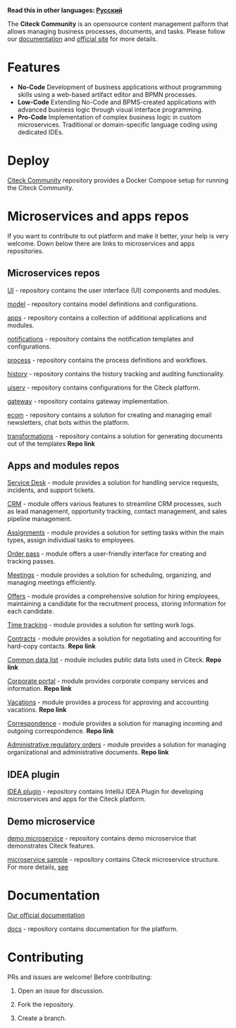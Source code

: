**Read this in other languages: [Русский](README.MD)**

The **Citeck Community** is an opensource content management palform that allows managing business processes, documents, and tasks.
Please follow our [documentation](https://citeck-ecos.readthedocs.io/) and [official site](https://www.citeck.ru/) for more details.

# Features

* **No-Code** Development of business applications without programming skills using a web-based artifact editor and BPMN processes.
* **Low-Code** Extending No-Code and BPMS-created applications with advanced business logic through visual interface programming.
* **Pro-Code** Implementation of complex business logic in custom microservices. Traditional or domain-specific language coding using dedicated IDEs.

# Deploy

[Citeck Community](https://github.com/Citeck/citeck-community) repository provides a Docker Compose setup for running the Citeck Community.

# Microservices and apps repos

If you want to contribute to out platform and make it better, your help is very welcome. Down below there are links to microservices and apps repositories.

## Microservices repos

[UI](https://github.com/Citeck/ecos-ui) - repository contains the user interface (UI) components and modules.

[model](https://github.com/Citeck/ecos-model) - repository contains model definitions and configurations.

[apps](https://github.com/Citeck/ecos-apps) - repository contains a collection of additional applications and modules.

[notifications](https://github.com/Citeck/ecos-notifications) - repository contains the notification templates and configurations.

[process](https://github.com/Citeck/ecos-process) - repository contains the process definitions and workflows.

[history](https://github.com/Citeck/ecos-history) - repository contains the history tracking and auditing functionality.

[uiserv](https://github.com/Citeck/ecos-uiserv) - repository contains configurations for the Citeck platform.

[gateway](https://github.com/Citeck/ecos-gateway) - repository contains gateway implementation.

[ecom](https://github.com/Citeck/ecos-ecom) - repository contains a solution for creating and managing email newsletters, chat bots within the platform.

[transformations]() - repository contains a solution for generating documents out of the templates **Repo link**

## Apps and modules repos

[Service Desk](https://github.com/Citeck/ecos-service-desk) - module provides a solution for handling service requests, incidents, and support tickets. 

[CRM](https://github.com/Citeck/ecos-crm) - module offers various features to streamline CRM processes, such as lead management, opportunity tracking, contact management, and sales pipeline management.

[Assignments](https://github.com/Citeck/ecos-assignments) - module provides a solution for setting tasks within the main types, assign individual tasks to employees.

[Order pass](https://github.com/Citeck/ecos-order-pass) - module offers a user-friendly interface for creating and tracking passes. 

[Meetings](https://github.com/Citeck/ecos-meetings) - module provides a  solution for scheduling, organizing, and managing meetings efficiently. 

[Offers](https://github.com/Citeck/ecos-offers) - module provides a comprehensive solution for hiring employees, maintaining a candidate for the recruitment process, storing information for each candidate.

[Time tracking](https://github.com/Citeck/ecos-time-tracking) - module provides a solution for setting work logs.

[Contracts]() - module provides a solution for negotiating and accounting for hard-copy contacts. **Repo link**

[Common data list]() - module includes public data lists used in Citeck. **Repo link**

[Corporate portal]() - module provides corporate company services and information. **Repo link**

[Vacations]() - module provides a process for approving and accounting vacations. **Repo link**

[Correspondence]() - module provides a solution for managing incoming and outgoing correspondence. **Repo link**

[Administrative regulatory orders]() - module provides a solution for managing organizational and administrative documents. **Repo link**

## IDEA plugin

[IDEA plugin](https://github.com/Citeck/ecos-idea-plugin) - repository contains IntelliJ IDEA Plugin for developing microservices and apps for the Citeck platform.
	
## Demo microservice

[demo microservice](https://github.com/Citeck/ecos-demo-app) - repository contains demo microservice that demonstrates Citeck features.

[microservice sample](https://github.com/Citeck/ecos-webapp-sample/tree/main/minimal-sample) - repository contains Citeck microservice structure. For more details, [see](https://citeck-ecos.readthedocs.io/ru/latest/general/Microservices/new_microservice.html)
		
# Documentation

[Our official documentation](https://citeck-ecos.readthedocs.io/)

[docs](https://github.com/Citeck/ecos-docs) - repository contains documentation for the platform.

# Contributing

PRs and issues are welcome! Before contributing:

1. Open an issue for discussion.

2. Fork the repository.

3. Create a branch.
